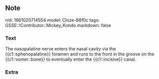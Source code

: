 ## Note
nid: 1661020714554
model: Cloze-88f0c
tags: GSSE::!Contributor::Mickey_Kondo
markdown: false

### Text
The nasopalatine nerve enters the nasal cavity via the {{c1::sphenopalatine}} foramen and runs to the front in the groove on the {{c1::vomer::bone}} to eventually enter the {{c1::incisive}} canal.

### Extra


